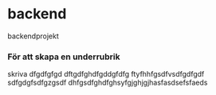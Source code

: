 # backend
backendprojekt
### För att skapa en underrubrik
skriva
dfgdfgfgd
dftgdfghdfgddgfdfg
ftyfhhfgsdfvsdfgdfgdf
sdfgdgfsdfgzgsdf
dhfgsdfghdfghsyfgjghjgjhasfasdsefsfaeds